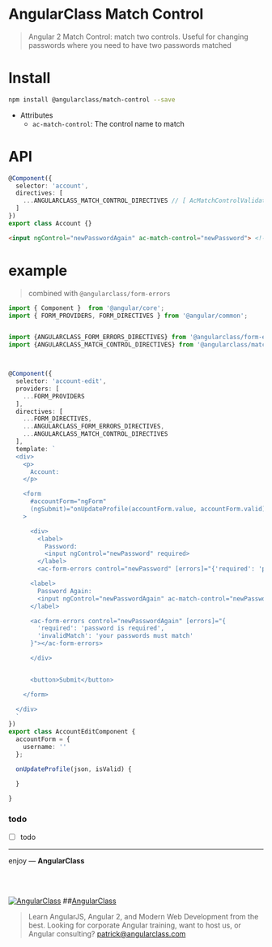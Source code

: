 # AngularClass Match Control
> Angular 2 Match Control: match two controls. Useful for changing passwords where you need to have two passwords matched

# Install
```bash
npm install @angularclass/match-control --save
```

* Attributes
  * `ac-match-control`: The control name to match

# API
```typescript
@Component({
  selector: 'account',
  directives: [
    ...ANGULARCLASS_MATCH_CONTROL_DIRECTIVES // [ AcMatchControlValidator ]
  ]
})
export class Account {}
```
```html
<input ngControl="newPasswordAgain" ac-match-control="newPassword"> <!-- invalidMatch -->
```


# example
> combined with `@angularclass/form-errors`

```typescript
import { Component }  from '@angular/core';
import { FORM_PROVIDERS, FORM_DIRECTIVES } from '@angular/common';


import {ANGULARCLASS_FORM_ERRORS_DIRECTIVES} from '@angularclass/form-errors';
import {ANGULARCLASS_MATCH_CONTROL_DIRECTIVES} from '@angularclass/match-control';



@Component({
  selector: 'account-edit',
  providers: [
    ...FORM_PROVIDERS
  ],
  directives: [
    ...FORM_DIRECTIVES,
    ...ANGULARCLASS_FORM_ERRORS_DIRECTIVES,
    ...ANGULARCLASS_MATCH_CONTROL_DIRECTIVES
  ],
  template: `
  <div>
    <p>
      Account:
    </p>

    <form
      #accountForm="ngForm"
      (ngSubmit)="onUpdateProfile(accountForm.value, accountForm.valid)"
    >

      <div>
        <label>
          Password:
          <input ngControl="newPassword" required>
        </label>
        <ac-form-errors control="newPassword" [errors]="{'required': 'password is required'}"></ac-form-errors>

      <label>
        Password Again:
        <input ngControl="newPasswordAgain" ac-match-control="newPassword">
      </label>

      <ac-form-errors control="newPasswordAgain" [errors]="{
        'required': 'password is required',
        'invalidMatch': 'your passwords must match'
      }"></ac-form-errors>

      </div>


      <button>Submit</button>

    </form>

  </div>
  `
})
export class AccountEditComponent {
  accountForm = {
    username: ''
  };

  onUpdateProfile(json, isValid) {

  }

}
```

### todo
- [ ] todo


___

enjoy — **AngularClass**

<br><br>

[![AngularClass](https://cloud.githubusercontent.com/assets/1016365/9863770/cb0620fc-5af7-11e5-89df-d4b0b2cdfc43.png  "Angular Class")](https://angularclass.com)
##[AngularClass](https://angularclass.com)
> Learn AngularJS, Angular 2, and Modern Web Development from the best.
> Looking for corporate Angular training, want to host us, or Angular consulting? patrick@angularclass.com
